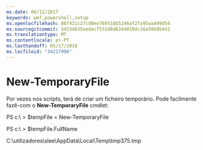 ```yaml
---
ms.date: 06/12/2017
keywords: wmf,powershell,setup
ms.openlocfilehash: 08f431c27cd0ee769518b5246af2fa95aa499d54
ms.sourcegitcommit: 54534635eedacf531d8d6344019dc16a50b8b441
ms.translationtype: MT
ms.contentlocale: pt-PT
ms.lasthandoff: 05/17/2018
ms.locfileid: "34217996"
---
```

# <a name="new-temporaryfile"></a>New-TemporaryFile
Por vezes nos scripts, terá de criar um ficheiro temporário. Pode facilmente fazê-com o **New-TemporaryFile** cmdlet:

PS c:\\ &gt; $tempFile = New-TemporaryFile

PS c:\\ &gt; $tempFile.FullName

C:\\utilizadores\\slee\\AppData\\Local\\Temp\\tmp375.tmp
